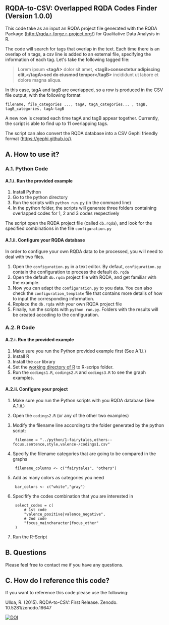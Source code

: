 ## RQDA-to-CSV: Overlapped RQDA Codes Finder (Version 1.0.0)


This code take as an input an RQDA project file generated with the RQDA Package (http://rqda.r-forge.r-project.org/) for Qualitative Data Analysis in R.

The code will search for tags that overlap in the text. Each time there is an overlap of n tags, a csv line is added to an external file, specifying the information of each tag. Let's take the following tagged file:

> Lorem ipsum **\<tagA\>** dolor sit amet, **\<tagB\>**consectetur adipiscing elit,**\</tagA\>**sed do 
> eiusmod tempor**\</tagB\>** incididunt ut labore et dolore magna aliqua.

In this case, tagA and tagB are overlapped, so a row is produced in the CSV file output, with the following format

    filename, file_categories ..., tagA, tagA_categories... , tagB, tagB_categories, tagA-tagB

A new row is created each time tagA and tagB appear together. Currently, the script is able to find up to 11 overlapping tags.

The script can also convert the RQDA database into a CSV Gephi friendly format (https://gephi.github.io/).

## A. How to use it?

### A.1. Python Code

#### A.1.i. Run the provided example

1. Install Python
2. Go to the python directory
3. Run the scripts with `python run.py` (in the command line)
4. In the python folder, the scripts will generate three folders containing overlapped codes for 1, 2 and 3 codes respectively

The script open the RQDA project file (called `db.rqda`), and look for the specified combinations in the file `configuration.py`

#### A.1.ii. Configure your RQDA database

In order to configure your own RQDA data to be processed, you will need to deal with two files. 

1. Open the `configuration.py` in a text editor. By defaut, `configuration.py` contain the configuration to process the default `db.rqda`
2. Open the default `db.rqda` project file with RQDA, and get familiar with the example. 
3. Now you can adapt the `configuration.py` to you data. You can also check the `configuration_template` file that contains more details of how to input the corresponding information.
4. Replace the `db.rqda` with your own RQDA project file
5. Finally, run the scripts with `python run.py`. Folders with the results will be created accoding to the configuration.

### A.2. R Code 

#### A.2.i. Run the provided example

1. Make sure you run the Python provided example first (See A.1.i.)
2. Install R 
3. Install the `car` library
4. Set the [working directory of R](https://support.rstudio.com/hc/en-us/articles/200711843-Working-Directories-and-Workspaces) to R-scrips folder.
5. Run the `codings1.R`, `codings2.R` and `codings3.R` to see the graph examples.

#### A.2.ii. Configure your project

1. Make sure you run the Python scripts with you RQDA database (See A.1.ii.)
2. Open the `codings2.R` (or any of the other two examples)
3. Modify the filename line according to the folder generated by the python script:

        filename = "../python/1-fairytales,others--focus,sentence,style,valence-/codings1.csv"

4. Specify the filename categories that are going to be compared in the graphs

        filename_columns <- c("fairytales", "others")

5. Add as many colors as categories you need

        bar_colors <- c("white","gray")
    
6. Specifify the codes combination that you are interested in

        select_codes = c( 
            # 1st code
            "valence_positive|valence_negative", 
            # 2nd code
            "focus_maincharacter|focus_other"
        )
7. Run the R-Script


## B. Questions

Please feel free to contact me if you have any questions.


## C. How do I reference this code?


If you want to reference this code please use the following:


Ulloa, R. (2015). RQDA-to-CSV: First Release. Zenodo. 10.5281/zenodo.16647


[![DOI](https://zenodo.org/badge/doi/10.5281/zenodo.16647.svg)](http://dx.doi.org/10.5281/zenodo.16647)

